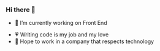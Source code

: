 ### Hi there 👋

<!--
**allenpzx/allenpzx** is a ✨ _special_ ✨ repository because its `README.md` (this file) appears on your GitHub profile.

Here are some ideas to get you started:

- 🔭 I’m currently working on ...
- 🌱 I’m currently learning ...
- 👯 I’m looking to collaborate on ...
- 🤔 I’m looking for help with ...
- 💬 Ask me about ...
- 📫 How to reach me: 
- 😄 Pronouns: ...
- ⚡ Fun fact: ...
-->

- 💼 I’m currently working on Front End
<!-- - 🏫 I’m currently learning PWA, threejs -->
<!-- - 💻 I'm also very interested in the server in the study -->
- 💗 Writing code is my job and my love
- 🙆 Hope to work in a company that respects technology
